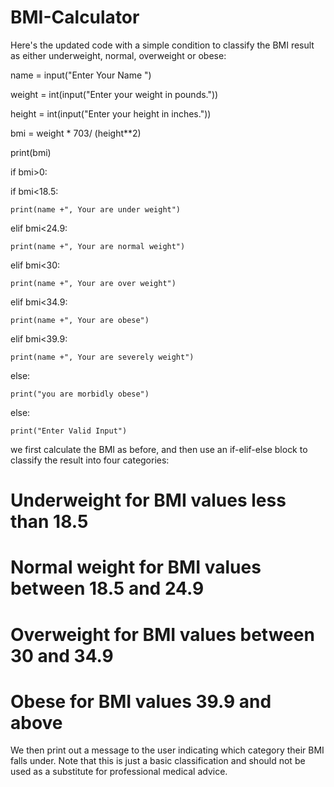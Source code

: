 # BMI-Calculator
Here's the updated code with a simple condition to classify the BMI result as either underweight, normal, overweight or obese:

name = input("Enter Your Name ")

weight = int(input("Enter your weight in pounds."))

height = int(input("Enter your height in inches."))


bmi = weight * 703/ (height**2)

print(bmi)

if bmi>0:


  if bmi<18.5:
  
    print(name +", Your are under weight")
    
  elif bmi<24.9:
  
    print(name +", Your are normal weight")
    
  elif bmi<30:
  
    print(name +", Your are over weight")   
    
  elif bmi<34.9:
  
    print(name +", Your are obese")
    
  elif bmi<39.9:
  
    print(name +", Your are severely weight")
    
  else:
  
    print("you are morbidly obese")  
    
else:

    print("Enter Valid Input")  
    
    
we first calculate the BMI as before, and then use an if-elif-else block to classify the result into four categories:

# Underweight for BMI values less than 18.5
# Normal weight for BMI values between 18.5 and 24.9
# Overweight for BMI values between 30 and 34.9
# Obese for BMI values 39.9 and above
We then print out a message to the user indicating which category their BMI falls under. Note that this is just a basic classification and should not be used as a substitute for professional medical advice.





   
